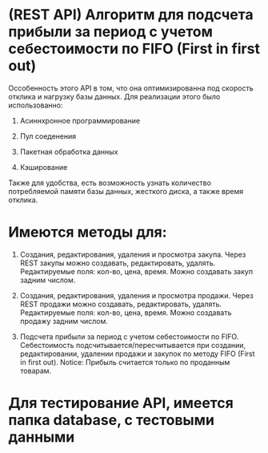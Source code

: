 # (REST API) Алгоритм для подсчета прибыли за период с учетом себестоимости по FIFO (First in first out) 
Оссобенность этого API в том, что она оптимизированна под скорость отклика и нагрузку базы данных.
Для реализации этого было использованно:
1) Асиннхронное программирование

3) Пул соеденения

4) Пакетная обработка данных

6) Кэширование

Также для удобства, есть возможность узнать количество потребляемой памяти базы данных, жесткого диска, а также время отклика.

# Имеются методы для:
1) Создания, редактирования, удаления и просмотра закупа.
Через REST закупы можно создавать, редактировать, удалять. Редактируемые поля: кол-во, цена, время. Можно создавать закуп задним числом.

2) Создания, редактирования, удаления и просмотра продажи.
Через REST продажи можно создавать, редактировать, удалять. Редактируемые поля: кол-во, цена, время. Можно создавать продажу задним числом.

3) Подсчета прибыли за период с учетом себестоимости по FIFO.
Себестоимость подсчитывается/пересчитывается при создании, редактировании, удалении продажи и закупок по методу FIFO (First in first out).
Notice: Прибыль считается только по проданным товарам.

# Для тестирование API, имеется папка database, с тестовыми данными
